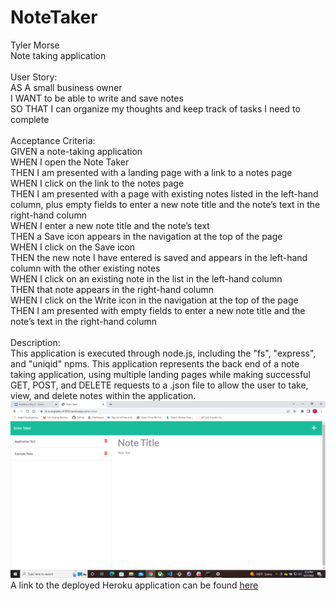 # NoteTaker
Tyler Morse<br>
Note taking application<br>
<br>
User Story:<br>
AS A small business owner<br>
I WANT to be able to write and save notes<br>
SO THAT I can organize my thoughts and keep track of tasks I need to complete<br>
<br>
Acceptance Criteria:<br>
GIVEN a note-taking application<br>
WHEN I open the Note Taker<br>
THEN I am presented with a landing page with a link to a notes page<br>
WHEN I click on the link to the notes page<br>
THEN I am presented with a page with existing notes listed in the left-hand column, plus empty fields to enter a new note title and the note’s text in the right-hand column<br>
WHEN I enter a new note title and the note’s text<br>
THEN a Save icon appears in the navigation at the top of the page<br>
WHEN I click on the Save icon<br>
THEN the new note I have entered is saved and appears in the left-hand column with the other existing notes<br>
WHEN I click on an existing note in the list in the left-hand column<br>
THEN that note appears in the right-hand column<br>
WHEN I click on the Write icon in the navigation at the top of the page<br>
THEN I am presented with empty fields to enter a new note title and the note’s text in the right-hand column<br>
<br>
Description:<br>
This application is executed through node.js, including the "fs", "express", and "uniqid" npms. This application represents the back end of a note taking application, using multiple landing pages while making successful GET, POST, and DELETE requests to a .json file to allow the user to take, view, and delete notes within the application.<br>
<img src="/images/screenshot.png" alt="An image of the deployed application">
A link to the deployed Heroku application can be found <a href="https://lit-everglades-41850.herokuapp.com/">here</a>
